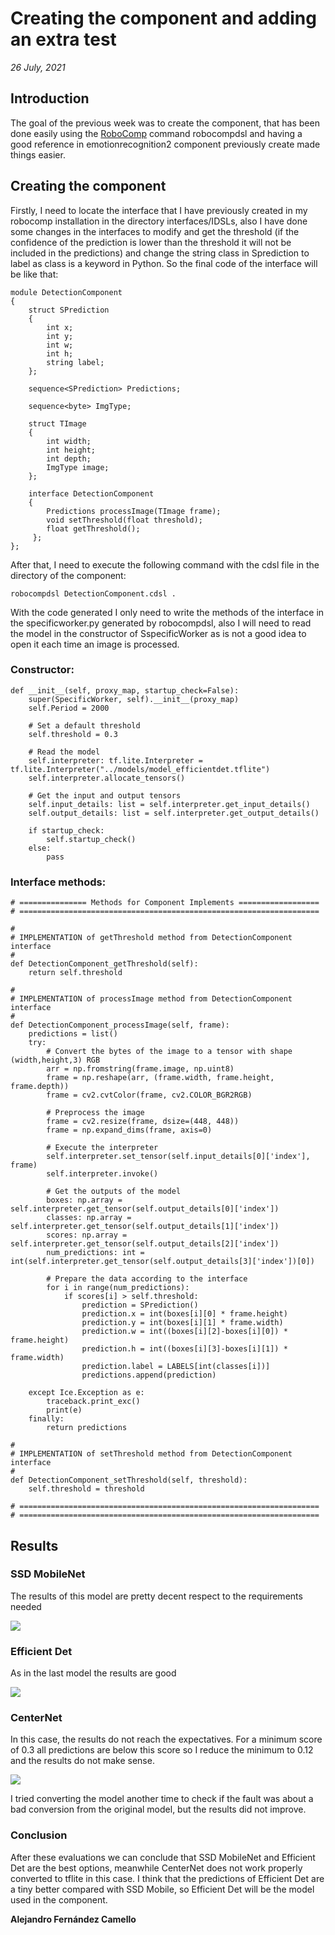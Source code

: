 # Creating the component and adding an extra test

_26 July, 2021_

## Introduction

The goal of the previous week was to create the component, that has been done easily using the [RoboComp](https://github.com/robocomp/robocomp) command robocompdsl and having a good reference in emotionrecognition2 component previously create made things easier.

## Creating the component

Firstly, I need to locate the interface that I have previously created in my robocomp installation in the directory interfaces/IDSLs, also I have done some changes in the interfaces to modify and get the threshold (if the confidence of the prediction is lower than the threshold it will not be included in the predictions) and change the string class in Sprediction to label as class is a keyword in Python. So the final code of the interface will be like that:

    module DetectionComponent
    {
        struct SPrediction
        {
            int x;
            int y;
            int w;
            int h;
            string label;
        };

        sequence<SPrediction> Predictions;

        sequence<byte> ImgType;

        struct TImage
        {
            int width;
            int height;
            int depth;
            ImgType image;
        };

        interface DetectionComponent
        {
            Predictions processImage(TImage frame);
            void setThreshold(float threshold);
            float getThreshold();
         };
    };
    
After that, I need to execute the following command with the cdsl file in the directory of the component:

    robocompdsl DetectionComponent.cdsl .

With the code generated I only need to write the methods of the interface in the specificworker.py generated by robocompdsl, also I will need to read the model in the constructor of SspecificWorker as is not a good idea to open it each time an image is processed.

### Constructor:

    def __init__(self, proxy_map, startup_check=False):
        super(SpecificWorker, self).__init__(proxy_map)
        self.Period = 2000

        # Set a default threshold
        self.threshold = 0.3

        # Read the model
        self.interpreter: tf.lite.Interpreter = tf.lite.Interpreter("../models/model_efficientdet.tflite")
        self.interpreter.allocate_tensors()

        # Get the input and output tensors
        self.input_details: list = self.interpreter.get_input_details()
        self.output_details: list = self.interpreter.get_output_details()

        if startup_check:
            self.startup_check()
        else:
            pass

### Interface methods:

    # =============== Methods for Component Implements ==================
    # ===================================================================

    #
    # IMPLEMENTATION of getThreshold method from DetectionComponent interface
    #
    def DetectionComponent_getThreshold(self):
        return self.threshold

    #
    # IMPLEMENTATION of processImage method from DetectionComponent interface
    #
    def DetectionComponent_processImage(self, frame):
        predictions = list()
        try:
            # Convert the bytes of the image to a tensor with shape (width,height,3) RGB
            arr = np.fromstring(frame.image, np.uint8)
            frame = np.reshape(arr, (frame.width, frame.height, frame.depth))
            frame = cv2.cvtColor(frame, cv2.COLOR_BGR2RGB)

            # Preprocess the image
            frame = cv2.resize(frame, dsize=(448, 448))
            frame = np.expand_dims(frame, axis=0)

            # Execute the interpreter
            self.interpreter.set_tensor(self.input_details[0]['index'], frame)
            self.interpreter.invoke()

            # Get the outputs of the model
            boxes: np.array = self.interpreter.get_tensor(self.output_details[0]['index'])
            classes: np.array = self.interpreter.get_tensor(self.output_details[1]['index'])
            scores: np.array = self.interpreter.get_tensor(self.output_details[2]['index'])
            num_predictions: int = int(self.interpreter.get_tensor(self.output_details[3]['index'])[0])

            # Prepare the data according to the interface
            for i in range(num_predictions):
                if scores[i] > self.threshold:
                    prediction = SPrediction()
                    prediction.x = int(boxes[i][0] * frame.height)
                    prediction.y = int(boxes[i][1] * frame.width)
                    prediction.w = int((boxes[i][2]-boxes[i][0]) * frame.height)
                    prediction.h = int((boxes[i][3]-boxes[i][1]) * frame.width)
                    prediction.label = LABELS[int(classes[i])]
                    predictions.append(prediction)

        except Ice.Exception as e:
            traceback.print_exc()
            print(e)
        finally:
            return predictions

    #
    # IMPLEMENTATION of setThreshold method from DetectionComponent interface
    #
    def DetectionComponent_setThreshold(self, threshold):
        self.threshold = threshold

    # ===================================================================
    # ===================================================================


## Results

### SSD MobileNet

The results of this model are pretty decent respect to the requirements needed

![](images/test_detect_ssd.jpg)

### Efficient Det

As in the last model the results are good

![](images/test_detect_efficient.jpg)

### CenterNet 

In this case, the results do not reach the expectatives. For a minimum score of 0.3 all predictions are below this score so I reduce the minimum to 0.12 and the results do not make sense.

![](images/test_detect_centernet.jpg)

I tried converting the model another time to check if the fault was about a bad conversion from the original model, but the results did not improve.

### Conclusion

After these evaluations we can conclude that SSD MobileNet and Efficient Det are the best options, meanwhile CenterNet does not work properly converted to tflite in this case. I think that the predictions of Efficient Det are a tiny better compared with SSD Mobile, so Efficient Det will be the model used in the component.

__Alejandro Fernández Camello__

